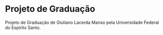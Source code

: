 # Projeto de Graduação

Projeto de Graduação de Giuliano Lacerda Manso pela Universidade Federal do Espírito Santo.